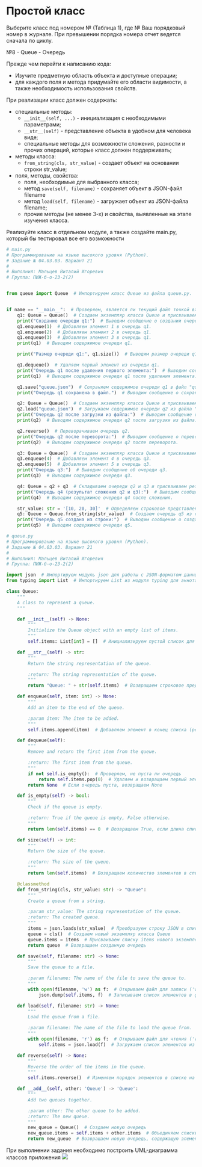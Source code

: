 # Простой класс

Выберите класс под номером № (Таблица 1), где № Ваш порядковый номер в журнале. При превышении порядка номера отчет ведется сначала по циклу.

№8 - Queue - Очередь

Прежде чем перейти к написанию кода:
- Изучите предметную область объекта и доступные операции;
- для каждого поля и метода придумайте его области видимости, а также необходимость использования свойств.

При реализации класс должен содержать:
- специальные методы:
    - `__init__(self, ...)` - инициализация с необходимыми параметрами;
    - `__str__(self)` - представление объекта в удобном для человека виде; 
    - специальные методы для возможности сложения, разности и прочих операций, которые класс должен поддерживать;
- методы класса:
    - `from_string(cls, str_value)` - создает объект на основании строки str_value;
- поля, методы, свойства:
    - поля, необходимые для выбранного класса;
    - метод `save(self, filename)` - сохраняет объект в JSON-файл filename
    - метод `load(self, filename)` - загружает объект из JSON-файла filename;
    - прочие методы (не менее 3-х) и свойства, выявленные на этапе изучения класса.

Реализуйте класс в отдельном модуле, а также создайте main.py, который бы тестировал все его возможности

```PYTHON
# main.py
# Программирование на языке высокого уровня (Python).
# Задание № 04.03.03. Вариант 21
#
# Выполнил: Мальцев Виталий Игоревич
# Группа: ПИЖ-б-о-23-2(2)


from queue import Queue  # Импортируем класс Queue из файла queue.py.


if name == "__main__":  # Проверяем, является ли текущий файл точкой входа в программу.
    q1: Queue = Queue()  # Создаем экземпляр класса Queue и присваиваем его переменной q1.
    print("Создание очереди q1:")  # Выводим сообщение о создании очереди q1.
    q1.enqueue(1)  # Добавляем элемент 1 в очередь q1.
    q1.enqueue(2)  # Добавляем элемент 2 в очередь q1.
    q1.enqueue(3)  # Добавляем элемент 3 в очередь q1.
    print(q1)  # Выводим содержимое очереди q1.

    print("Размер очереди q1:", q1.size())  # Выводим размер очереди q1.

    q1.dequeue()  # Удаляем первый элемент из очереди q1.
    print("Очередь q1 после удаления первого элемента:")  # Выводим сообщение об удалении первого элемента.
    print(q1)  # Выводим содержимое очереди q1 после удаления элемента.

    q1.save("queue.json")  # Сохраняем содержимое очереди q1 в файл "queue.json".
    print("Очередь q1 сохранена в файл.")  # Выводим сообщение о сохранении очереди в файл.

    q2: Queue = Queue()  # Создаем экземпляр класса Queue и присваиваем его переменной q2.
    q2.load("queue.json")  # Загружаем содержимое очереди q2 из файла "queue.json".
    print("Очередь q2 после загрузки из файла:")  # Выводим сообщение о загрузке очереди из файла.
    print(q2)  # Выводим содержимое очереди q2 после загрузки из файла.

    q2.reverse()  # Переворачиваем очередь q2.
    print("Очередь q2 после переворота:")  # Выводим сообщение о перевороте очереди.
    print(q2)  # Выводим содержимое очереди q2 после переворота.

    q3: Queue = Queue()  # Создаем экземпляр класса Queue и присваиваем его переменной q3.
    q3.enqueue(4)  # Добавляем элемент 4 в очередь q3.
    q3.enqueue(5)  # Добавляем элемент 5 в очередь q3.
    print("Очередь q3:")  # Выводим сообщение об очереди q3.
    print(q3)  # Выводим содержимое очереди q3.

    q4: Queue = q2 + q3  # Складываем очереди q2 и q3 и присваиваем результат переменной q4.
    print("Очередь q4 (результат сложения q2 и q3):")  # Выводим сообщение о сложении очередей.
    print(q4)  # Выводим содержимое очереди q4 после сложения.

    str_value: str = '[10, 20, 30]'  # Определяем строковое представление очереди.
    q5: Queue = Queue.from_string(str_value)  # Создаем очередь q5 из строки str_value.
    print("Очередь q5 создана из строки:")  # Выводим сообщение о создании очереди из строки.
    print(q5)  # Выводим содержимое очереди q5.
```

```PYTHON
# queue.py
# Программирование на языке высокого уровня (Python).
# Задание № 04.03.03. Вариант 21
#
# Выполнил: Мальцев Виталий Игоревич
# Группа: ПИЖ-б-о-23-2(2)

import json  # Импортируем модуль json для работы с JSON-форматом данных
from typing import List  # Импортируем List из модуля typing для аннотации типов

class Queue:
    """
    A class to represent a queue.
    """

    def __init__(self) -> None:
        """
        Initialize the Queue object with an empty list of items.
        """
        self.items: List[int] = []  # Инициализируем пустой список для хранения элементов очереди. Указываем, что элементы должны быть целыми числами.

    def __str__(self) -> str:
        """
        Return the string representation of the queue.

        :return: The string representation of the queue.
        """
        return "Queue: " + str(self.items)  # Возвращаем строковое представление очереди (Queue: [элементы])

    def enqueue(self, item: int) -> None:
        """
        Add an item to the end of the queue.

        :param item: The item to be added.
        """
        self.items.append(item)  # Добавляем элемент в конец списка (реализация enqueue - добавление в конец очереди)

    def dequeue(self):
        """
        Remove and return the first item from the queue.

        :return: The first item from the queue.
        """
        if not self.is_empty():  # Проверяем, не пуста ли очередь
            return self.items.pop(0)  # Удаляем и возвращаем первый элемент списка (реализация dequeue - удаление из начала очереди)
        return None  # Если очередь пуста, возвращаем None

    def is_empty(self) -> bool:
        """
        Check if the queue is empty.

        :return: True if the queue is empty, False otherwise.
        """
        return len(self.items) == 0  # Возвращаем True, если длина списка равна 0, иначе False (проверка на пустоту)

    def size(self) -> int:
        """
        Return the size of the queue.

        :return: The size of the queue.
        """
        return len(self.items)  # Возвращаем количество элементов в списке (размер очереди)

    @classmethod
    def from_string(cls, str_value: str) -> "Queue":
        """
        Create a queue from a string.

        :param str_value: The string representation of the queue.
        :return: The created queue.
        """
        items = json.loads(str_value)  # Преобразуем строку JSON в список элементов
        queue = cls()  # Создаем новый экземпляр класса Queue
        queue.items = items  # Присваиваем списку items нового экземпляра Queue полученный список items
        return queue  # Возвращаем созданную очередь

    def save(self, filename: str) -> None:
        """
        Save the queue to a file.

        :param filename: The name of the file to save the queue to.
        """
        with open(filename, 'w') as f:  # Открываем файл для записи ('w')
            json.dump(self.items, f)  # Записываем список элементов в файл в формате JSON

    def load(self, filename: str) -> None:
        """
        Load the queue from a file.

        :param filename: The name of the file to load the queue from.
        """
        with open(filename, 'r') as f:  # Открываем файл для чтения ('r')
            self.items = json.load(f)  # Загружаем список элементов из файла, интерпретируя содержимое как JSON

    def reverse(self) -> None:
        """
        Reverse the order of the items in the queue.
        """
        self.items.reverse()  # Изменяем порядок элементов в списке на обратный (изменяет исходный список)

    def __add__(self, other: 'Queue') -> 'Queue':
        """
        Add two queues together.

        :param other: The other queue to be added.
        :return: The new queue.
        """
        new_queue = Queue()  # Создаем новую очередь
        new_queue.items = self.items + other.items  # Объединяем списки items двух очередей и присваиваем их новому списку items
        return new_queue  # Возвращаем новую очередь, содержащую элементы обеих исходных очередей
```
При выполнении задания необходимо построить UML-диаграмма классов приложения
<image src="image.png">
